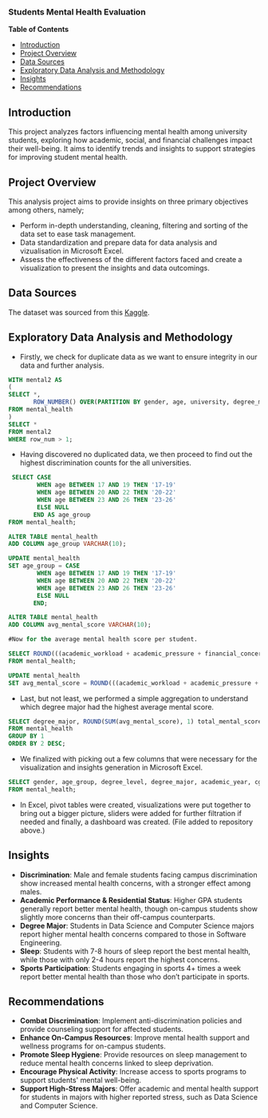 ### Students Mental Health Evaluation 

**Table of Contents**
- [Introduction](#introduction)
- [Project Overview](#project-overview)
- [Data Sources](#data-sources)
- [Exploratory Data Analysis and Methodology](#exploratory-data-analysis-and-methodology)
- [Insights](#insights)
- [Recommendations](#recommendations)

## Introduction
This project analyzes factors influencing mental health among university students, exploring how academic, social, and financial challenges impact their well-being. It aims to identify trends and insights to support strategies for improving student mental health.

## Project Overview
This analysis project aims to provide insights on three primary objectives among others, namely;
- Perform in-depth understanding, cleaning, filtering and sorting of the data set to ease task management.
- Data standardization and prepare data for data analysis and vizualisation in Microsoft Excel. 
- Assess the effectiveness of the different factors faced and create a visualization to present the insights and data outcomings. 

## Data Sources
The dataset was sourced from this [Kaggle](https://www.kaggle.com/datasets/abdullahashfaqvirk/student-mental-health-survey).

## Exploratory Data Analysis and Methodology
- Firstly, we check for duplicate data as we want to ensure integrity in our data and further analysis.
```sql
WITH mental2 AS
(
SELECT *,
	   ROW_NUMBER() OVER(PARTITION BY gender, age, university, degree_major, academic_year, cgpa, residential_status, campus_discrimination, sports_engagement, average_sleep, study_satisfaction, academic_workload, academic_pressure, financial_concerns, social_relationships, depression, anxiety, isolation, future_insecurity, stress_relief_activities) row_num
FROM mental_health
)
SELECT *
FROM mental2
WHERE row_num > 1; 
```

- Having discovered no duplicated data, we then proceed to find out the highest discrimination counts for the all universities. 
```sql
 SELECT CASE 
		WHEN age BETWEEN 17 AND 19 THEN '17-19'
        WHEN age BETWEEN 20 AND 22 THEN '20-22'
        WHEN age BETWEEN 23 AND 26 THEN '23-26'
        ELSE NULL
	   END AS age_group
FROM mental_health;

ALTER TABLE mental_health 
ADD COLUMN age_group VARCHAR(10); 

UPDATE mental_health 
SET age_group = CASE 
		WHEN age BETWEEN 17 AND 19 THEN '17-19'
        WHEN age BETWEEN 20 AND 22 THEN '20-22'
        WHEN age BETWEEN 23 AND 26 THEN '23-26'
        ELSE NULL
	   END; 

ALTER TABLE mental_health 
ADD COLUMN avg_mental_score VARCHAR(10);
```
```sql
#Now for the average mental health score per student.

SELECT ROUND(((academic_workload + academic_pressure + financial_concerns + depression + anxiety + isolation + future_insecurity - study_satisfaction - social_relationships)/ 9), 1) AS avg_mental_score
FROM mental_health; 

UPDATE mental_health
SET avg_mental_score = ROUND(((academic_workload + academic_pressure + financial_concerns + depression + anxiety + isolation + future_insecurity - study_satisfaction - social_relationships)/ 9), 1);
```

- Last, but not least, we performed a simple aggregation to understand which degree major had the highest average mental score.
```sql
SELECT degree_major, ROUND(SUM(avg_mental_score), 1) total_mental_score_by_avg
FROM mental_health
GROUP BY 1
ORDER BY 2 DESC;
```

- We finalized with picking out a few columns that were necessary for the visualization and insights generation in Microsoft Excel.
 ```sql
SELECT gender, age_group, degree_level, degree_major, academic_year, cgpa, residential_status, campus_discrimination, sports_engagement, average_sleep, avg_mental_score
FROM mental_health; 

```
- In Excel, pivot tables were created, visualizations were put together to bring out a bigger picture, sliders were added for further filtration if needed and finally, a dashboard was created. (File added to repository above.)

## Insights
- **Discrimination**: Male and female students facing campus discrimination show increased mental health concerns, with a stronger effect among males.
- **Academic Performance & Residential Status**: Higher GPA students generally report better mental health, though on-campus students show slightly more concerns than their off-campus counterparts.
- **Degree Major**: Students in Data Science and Computer Science majors report higher mental health concerns compared to those in Software Engineering.
- **Sleep**: Students with 7-8 hours of sleep report the best mental health, while those with only 2-4 hours report the highest concerns.
- **Sports Participation**: Students engaging in sports 4+ times a week report better mental health than those who don’t participate in sports.

## Recommendations
- **Combat Discrimination**: Implement anti-discrimination policies and provide counseling support for affected students.
- **Enhance On-Campus Resources**: Improve mental health support and wellness programs for on-campus students.
- **Promote Sleep Hygiene**: Provide resources on sleep management to reduce mental health concerns linked to sleep deprivation.
- **Encourage Physical Activity**: Increase access to sports programs to support students' mental well-being.
- **Support High-Stress Majors**: Offer academic and mental health support for students in majors with higher reported stress, such as Data Science and Computer Science.

